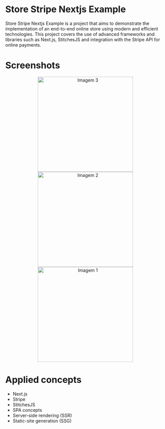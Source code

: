 # Store Stripe Nextjs Example

Store Stripe Nextjs Example is a project that aims to demonstrate the implementation of an end-to-end online store using modern and efficient technologies. This project covers the use of advanced frameworks and libraries such as Next.js, StitchesJS and integration with the Stripe API for online payments.

# Screenshots

<p align="center">
  <img src="https://user-images.githubusercontent.com/52014318/232320527-605f6210-2e6a-4753-9ac4-ed0b65f1c295.png" alt="Imagem 3" width="300"/>
  <img src="https://user-images.githubusercontent.com/52014318/232320524-2499bace-e7b2-4fa3-9aa9-1dca062eb2fd.png" alt="Imagem 2" width="300"/>
  <img src="https://user-images.githubusercontent.com/52014318/232320520-92f4274b-0861-420b-8c25-26b65d3028d1.png" alt="Imagem 1" width="300"/>
</p>

# Applied concepts

- Next.js
- Stripe
- StitchesJS
- SPA concepts
- Server-side rendering (SSR)
- Static-site generation (SSG)
